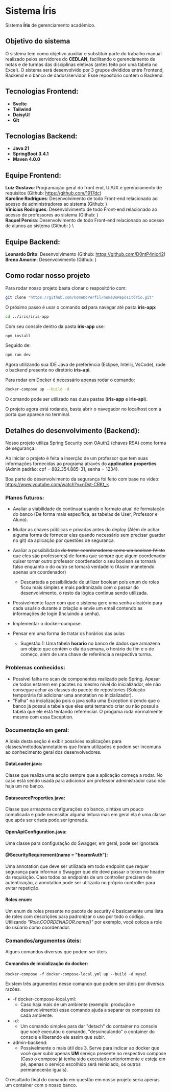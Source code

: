 # Sistema Íris
Sistema **Íris** de gerenciamento acadêmico.

## Objetivo do sistema
O sistema tem como objetivo auxiliar e substituir parte do trabalho manual realizado pelos servidores do **CEDLAN**, facilitando o gerenciamento de notas e de turmas das disciplinas eletivas (antes feito por uma tabela no Excel). O sistema será desenvolvido por 3 grupos divididos entre Frontend, Backend e o banco de dados/servidor. Esse repositório contém o Backend.

## Tecnologias Frontend:
- **Svelte**
- **Tailwind**
- **DaisyUI**
- **Git**

## Tecnologias Backend:
- **Java 21**
- **SpringBoot 3.4.1**
- **Maven 4.0.0**

## Equipe Frontend:
**Luiz Gustavo**: Programação geral do front end, UI/UX e gerenciamento de requisitos (Github: https://github.com/1917dc) \
**Karoline Rodrigues**: Desenvolvimento de todo Front-end relacionado ao acesso de administradores ao sistema (Github: ) \
**Vinícius Rodrigues**: Desenvolvimento de todo Front-end relacionado ao acesso de professores ao sistema (Github: ) \
**Raquel Pereira**: Desenvolvimento de todo Front-end relacionado ao acesso de alunos ao sistema (Github: ) \

## Equipe Backend:
**Leonardo Brito**: Desenvolvimento (Github: https://github.com/D0ntP4nic42)  
**Breno Amorim**: Desenvolvimento (Github: ) 

## Como rodar nosso projeto
Para rodar nosso projeto basta clonar o respositório com:
```bash
git clone "https://github.com/nomeDoPerfil/nomeDoRepositório.git"
```
O próximo passo é usar o comando **cd** para navegar até pasta **iris-app**:
```bash
cd ../iris/iris-app
```
Com seu console dentro da pasta **iris-app** use:
```bash
npm install
```
Seguido de:
```bash
npm run dev
```

Agora utilizando sua IDE Java de preferência (Eclipse, Intellij, VsCode), rode o backend presente no diretório **iris-api**.  
  
Para rodar em Docker é necessário apenas rodar o comando:
```bash
docker-compose up --build -d
```
O comando pode ser utilizado nas duas pastas (**iris-app** e **iris-api**).

O projeto agora está rodando, basta abrir o navegador no localhost com a porta que aparece no terminal.

## Detalhes do desenvolvimento (Backend):
Nosso projeto utiliza Spring Security com OAuth2 (chaves RSA) como forma de segurança.  
  
Ao iniciar o projeto é feita a inserção de um professor que tem suas informações fornecidas ao programa através do **application.properties** (Admin padrão: cpf = 882.354.885-31, senha = 1234).  

Boa parte do desenvolvimento da segurança foi feito com base no vídeo: https://www.youtube.com/watch?v=nDst-CRKt_k

### Planos futuros:
* Avaliar a viabilidade de continuar usando o formato atual de formatação do banco (De forma mais específica, as tabelas de User, Professor e Aluno).  
* Mudar as chaves públicas e privadas antes do deploy (Além de achar alguma forma de fornecer elas quando necessário sem precisar guardar no git) da aplicação por questões de segurança.  
* Avaliar a possibilidade ~~de tratar coordenadores como um boolean (Visto que eles são professores) de forma que~~ sempre que algum coordenador quiser tornar outro professor coordenador o seu boolean se tornará falso enquanto o do outro se tornará verdadeiro (Assim manetendo apenas um coordenador)  

    * Descartada a possibilidade de utilizar boolean pois enum de roles ficou mais simples e mais padronizado com o passar do desenvolvimento, o resto da lógica continua sendo utilizada.

* Possivelmente fazer com que o sistema gere uma senha aleatório para cada usuário durante a criação e envie um email contendo as informações de login (Incluindo a senha).
* Implementar o docker-compose.
* Pensar em uma forma de tratar os horários das aulas  
  
    * Sugestão 1: Uma tabela **horario** no banco de dados que armazena um objeto que contém o dia da semana, o horário de fim e o de começo, além de uma chave de referência a respectiva turma.

### Problemas conhecidos:
- Possível falha no scan de componentes realizado pelo Spring. Apesar de todos estarem em pacotes no mesmo nível do inicializador, ele não consegue achar as classes do pacote de repositories (Solução temporária foi adicionar uma annotation no inicializador).  
- "Falha" na incialização pois o java solta uma Exception dizendo que o banco já possui a tabela que eles está tentando criar ou não possui a tabela que ele está tentando referenciar. O progama roda normalmente mesmo com essa Exception.

### Documentação em geral:
A ideia desta seção é exibir possívies explicações para classes/métodos/annotations que foram utilizados e podem ser incomuns ao conhecimento geral dos desenvolvedores.

#### DataLoader.java:
Classe que realiza uma acção sempre que a aplicação começa a rodar. No caso está sendo usada para adicionar um professor administrador caso não haja um no banco.

#### DatasourceProperties.java:
Classe que armazena configurações do banco, sintáxe um pouco complicada e pode necessitar alguma leitura mas em geral ela é uma classe que após ser criada pode ser ignorada.

#### OpenApiConfiguration.java:
Uma classe para configuração do Swagger, em geral, pode ser ignorada.

#### @SecurityRequirement(name = "bearerAuth"):  
Uma annotation que deve ser utilizada em todo endpoint que requer segurança para informar o Swagger que ele deve passar o token no header da requisição. Caso todos os endpoints de um controller precisem de autenticação, a annotation pode ser utilizada no próprio controller para evitar repetição.

#### Roles enum:
Um enum de roles presente no pacote de security é basicamente uma lista de roles com descrições para padronizar o uso por todo o código. Utilizando *"Role.COORDENADOR.name()"* por exemplo, você coloca a role do usúario como coordenador.

### Comandos/argumentos úteis:
Alguns comandos diversos que podem ser úteis

#### Comandos de inicialização do docker:
```
docker-compose -f docker-compose-local.yml up --build -d mysql
```
Existem três argumentos nesse comando que podem ser úteis por diversas razões.

* -f docker-compose-local.yml:
    * Caso haja mais de um ambiente (exemplo: produção e desenvolvimento) esse comando ajuda a separar os composes de cada ambiente.
* -d:
    * Um comando simples para dar "detach" do container no console que você executou o comando, "desvinculando" o container do console e liberando ele assim que subir.
* admin-backend:
    * Possivelmente o mais útil dos 3. Serve para indicar ao docker que você quer subir apenas **UM** serviço presente no respectivo compose (Caso o compose já tenha sido executado anteriormente e esteja em pé, apenas o serviço escolhido será reiniciado, os outros permanecerão iguais).

O resultado final do comando em questão em nosso projeto seria apenas um container com o nosso banco.